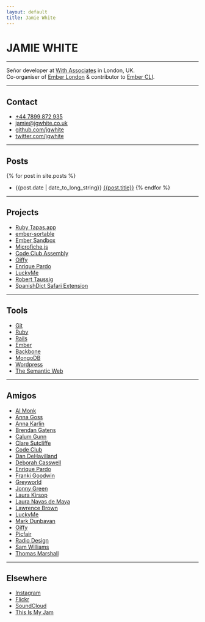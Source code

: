 ```yaml
---
layout: default
title: Jamie White
---
```


# JAMIE WHITE

---

Señor developer at [With Associates](http://withassociates.com/) in London, UK.  
Co-organiser of [Ember London](http://emberlondon.com) &amp;
contributor to [Ember CLI](http://ember-cli.com).

---

## Contact

* [+44 7899 872 935](tel:+447899872935)
* [jamie@jgwhite.co.uk](mailto:jamie@jgwhite.co.uk)
* [github.com/jgwhite](http://github.com/jgwhite)
* [twitter.com/jgwhite](http://twitter.com/jgwhite)

---

## Posts

{% for post in site.posts %}
* {{post.date | date_to_long_string}} [{{post.title}}]({{post.url}})
{% endfor %}

---

## Projects

* [Ruby Tapas.app](https://github.com/jgwhite/Tapas)
* [ember-sortable](https://github.com/jgwhite/ember-sortable)
* [Ember Sandbox](http://embersandbox.com/)
* [Microfiche.js](http://withassociates.github.com/microfiche.js/)
* [Code Club Assembly](https://github.com/jgwhite/codeclub-assembly)
* [Oiffy](http://oiffy.com/)
* [Enrique Pardo](http://enriquepardo.com/)
* [LuckyMe](http://thisisluckyme.com/)
* [Robert Taussig](http://roberttaussig.co.uk/)
* [SpanishDict Safari Extension](/spanishdict/)

---

## Tools

* [Git](http://git-scm.com/)
* [Ruby](http://www.ruby-lang.org/)
* [Rails](http://rubyonrails.org/)
* [Ember](http://emberjs.com/)
* [Backbone](http://backbonejs.org/)
* [MongoDB](http://www.mongodb.org/)
* [Wordpress](http://wordpress.org/)
* [The Semantic Web](http://www.w3.org/)

---

## Amigos

* [Al Monk](http://www.alasdairmonk.com/)
* [Anna Goss](http://annagoss.co/)
* [Anna Karlin](http://annakarlin.com/)
* [Brendan Gatens](http://www.london-se.com/)
* [Calum Gunn](http://www.calumgunn.com/)
* [Clare Sutcliffe](http://www.claresutcliffe.com/)
* [Code Club](http://www.codeclub.org.uk/)
* [Dan DeHavilland](http://dandehavilland.com/)
* [Deborah Casswell](http://deborahcasswell.com/)
* [Enrique Pardo](http://enriquepardo.com/)
* [Franki Goodwin](http://frankigoodwin.com/)
* [Greyworld](http://greyworld.org/)
* [Jonny Green](http://jonny-green.com/)
* [Laura Kirsop](http://www.laurakirsop.com/)
* [Laura Navas de Maya](http://www.lauranavasdemaya.com/)
* [Lawrence Brown](http://lawrencebrown.eu/)
* [LuckyMe](http://thisisluckyme.com/)
* [Mark Dunbavan](http://www.markdunbavan.co.uk/)
* [Oiffy](http://oiffy.com/)
* [Picfair](https://www.picfair.com/)
* [Radio Design](http://radiodesign.co.uk/)
* [Sam Williams](http://sam-w.com/)
* [Thomas Marshall](http://thomasmarshall.com/)

---

## Elsewhere

* [Instagram](http://instagram.com/jgwhite)
* [Flickr](http://www.flickr.com/people/jgwhite/)
* [SoundCloud](http://soundcloud.com/jgwhite)
* [This Is My Jam](http://thisismyjam.com/jgwhite)
